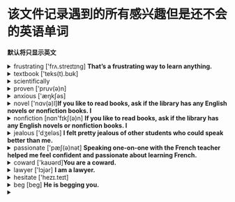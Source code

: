 # 该文件记录遇到的所有感兴趣但是还不会的英语单词

**默认将只显示英文**

<details>
  <summary>frustrating ['frʌ.streɪtɪnɡ] <strong>That’s a frustrating way to learn anything. </strong></summary>
  * adj.令人懊恼的；令人沮丧的 <br />
  * v.“frustrate”的现在分词
</details>

<details>
  <summary>
    textbook ['teks(t).bʊk]
  </summary>
  * na.教科书
</details>

<details>
  <summary>
    scientifically
  </summary>
  * adv.按科学方法
</details>

<details>
  <summary>proven  ['pruv(ə)n]</summary>
  * adj.被证明的；已证实的
</details>

<details>
  <summary>
    anxious  ['æŋkʃəs]
  </summary>
  * adj.焦虑；渴望；担心；忧虑
</details>

<details>
  <summary>
    novel  ['nɑv(ə)l]<strong>If you like to read books, ask if the library has any English novels or nonfiction books. I</strong>
  </summary>
  * adj.新的；新奇的 <br />
  * n.(长篇)小说；【法】新法
</details>

<details>
  <summary>
    nonfiction  [nɑn'fɪkʃ(ə)n] <strong>If you like to read books, ask if the library has any English novels or nonfiction books. I</strong>
  </summary>
  n.非小说类文学作品
</details>

<details>
  <summary>
    jealous ['dʒeləs] <strong> I felt pretty jealous
of other students who could speak better than me.</strong>
  </summary>
  * adj.吃醋的；妒忌的；妒羡的；忌妒的
</details>

<details>
  <summary>
    passionate ['pæʃ(ə)nət] <strong>Speaking one-on-one with the French teacher helped me feel confident and
passionate about learning French.</strong>
  </summary>
  * adj.拥有（或表现出）强烈性爱的；情意绵绵的；怒不可遏的；热诚的
</details>

<details>
  <summary>
    coward  ['kaʊərd]<strong>You are a coward.</strong>
  </summary>
  * n.懦夫；胆小鬼；胆怯者
  * adj.〈诗〉怯懦的；【纹章】夹着尾巴的
</details>

<details>
  <summary>
    lawyer ['lɔjər] <strong>I am a lawyer.</strong>
  </summary>
  1. n.律师
</details>

<details>
  <summary>
    hesitate ['hezɪ.teɪt] <strong></strong>
  </summary>
  * v.（对某事）犹豫；顾虑；疑虑
</details>

<details>
  <summary>
    beg [beɡ] <strong>He is begging you.</strong>
  </summary>
  * v.乞求；讨饭；请(原谅)；请(允许)
</details>

<details>
  <summary>
    <strong></strong>
  </summary>
</details>
